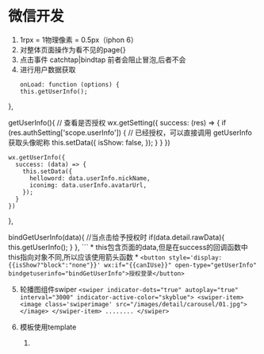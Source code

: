 # 微信开发
1. 1rpx = 1物理像素 = 0.5px（iphon 6）
2. 对整体页面操作为看不见的page{}
3. 点击事件 catchtap|bindtap 前者会阻止冒泡,后者不会
4. 进行用户数据获取
	```
	onLoad: function (options) {
    this.getUserInfo();
  },


  getUserInfo(){
    // 查看是否授权
    wx.getSetting({
      success: (res) => {
        if (res.authSetting['scope.userInfo']) {
          // 已经授权，可以直接调用 getUserInfo 获取头像昵称
          this.setData({
            isShow: false,
          });
        }
      }
    })

    wx.getUserInfo({
      success: (data) => {
        this.setData({
          helloword: data.userInfo.nickName,
          iconimg: data.userInfo.avatarUrl,
        });
      }
    })
  },



  bindGetUserInfo(data){
  //当点击给予授权时
    if(data.detail.rawData){
      this.getUserInfo();
    }
  },
	```
	* this包含页面的data,但是在success的回调函数中this指向对象不同,所以应该使用箭头函数
	* `<button style='display: {{isShow?"block":"none"}}' wx:if="{{canIUse}}" open-type="getUserInfo" bindgetuserinfo="bindGetUserInfo">授权登录</button>`
	
5. 轮播图组件swiper
		```
			  <swiper indicator-dots="true" autoplay="true" interval="3000" indicator-active-color="skyblue">
				<swiper-item>
				  <image class='swiperimage' src="/images/detail/carousel/01.jpg"></image>
				</swiper-item>
				........
			  </swiper>
		```
6. 模板使用template
	1.  <template name="模板名"> ...<template/>
	2.  在需要使用的页面导入<import src="模板位置" data="...item"/>
  3.  需要使用的地方<template is="模板名" />
  4.  CSS也要导入@import "css模板位置";
  5.  wx:for="{{循环对象}";

7. 对于方法数据的传递
  1.  data-（自定义名字）= '值'
  2.  在方法传参中有event
  3.  * let index = event.target.dataset.（自定义名字）; //当前触发事件
      * let index = event.currentTarget.dataset.（自定义名字）; //当前捕获事件

8. 跳转
  ```
  wx.navigateTo({
      url: '/pages/detail/detail?index='+index,
    })
  ```
9. 消息提醒
  ```
  wx.showToast({
      title,
      icon: 'success',
      duration: 2000
    })
  },
  ```
10. 数据缓存
  * wx.setStorageSync
  * wx.getStorageSync
11.客户端底部按钮tabBar
12. app.js中全局用量
  1. 放置变量
    ```
    App({
      data:{
        moviesArr:[]
       }  
      })
    ```
  2. JS文件中(最开始)let appDatas = getApp();
  3. 保存 appDatas.data.moviesArr = 保存的数据;
  4. 读取的js文件中重复第二步
